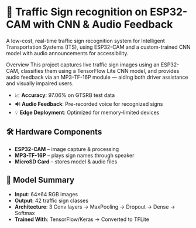 # 🚦 Traffic Sign recognition on ESP32-CAM with CNN & Audio Feedback

A low-cost, real-time traffic sign recognition system for Intelligent Transportation Systems (ITS), using ESP32-CAM and a custom-trained CNN model with audio announcements for accessibility.

Overview
This project captures live traffic sign images using an ESP32-CAM, classifies them using a TensorFlow Lite CNN model, and provides audio feedback via an MP3-TF-16P module — aiding both driver assistance and visually impaired users.

- 📈 **Accuracy**: 97.06% on GTSRB test data  
- 🔊 **Audio Feedback**: Pre-recorded voice for recognized signs  
- 💡 **Edge Deployment**: Optimized for memory-limited devices  

## 🛠 Hardware Components
- **ESP32-CAM** – image capture & processing  
- **MP3-TF-16P** – plays sign names through speaker  
- **MicroSD Card** – stores model & audio files  

## 🧠 Model Summary
- **Input**: 64×64 RGB images  
- **Output**: 42 traffic sign classes  
- **Architecture**: 3 Conv layers → MaxPooling → Dropout → Dense → Softmax  
- **Trained With**: TensorFlow/Keras → Converted to TFLite  
 
